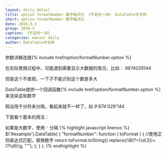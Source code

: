 ```yaml
---
layout: daily_detail
title: option formatNumber 数字格式化 《不定时一讲》 DataTable中文网
short: option formatNumber 数字格式化
date: 2016-5-3
group: 2016-5
caption: 《不定时一讲》
categories: manual daily
author: DataTable中文网
---
```

参数详解连接{% include href/option/formatNumber.option %}

在实际使用过程中，可能遇到需要显示大数据的情况，比如： *9874029144*

但是这个不直观，一下子不能识别这个数是多大

DataTable提供一个回调函数{% include href/option/formatNumber.option %}来渲染这些数字

假设用千分符来分隔，看起来就不一样了，如 *9'874'029'144*

下面看个基本的用法：

如果是大数字，使用 `'` 分隔
{% highlight javascript linenos %}
$('#example').DataTable( {
  "formatNumber": function ( toFormat ) {
     //使用正则表达式匹配，替换数字
    return toFormat.toString().replace(/\B(?=(\d{3})+(?!\d))/g, "'");
  };
} );
{% endhighlight %}
